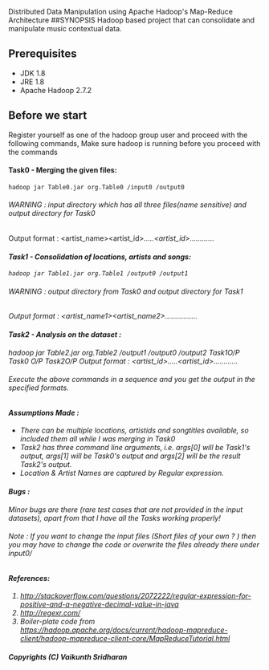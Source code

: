 Distributed Data Manipulation using Apache Hadoop's Map-Reduce Architecture
##SYNOPSIS
Hadoop based project that can consolidate and manipulate music contextual data.
## Prerequisites
+ JDK 1.8 
+ JRE 1.8 
+ Apache Hadoop 2.7.2
## Before we start
Register yourself as one of the hadoop group user and proceed with the following commands,
Make sure hadoop is running before you proceed with the commands
#### Task0 - Merging the given files: 
~~~~
hadoop jar Table0.jar org.Table0 /input0 /output0 
~~~~
###### WARNING : input directory which has all three files(name sensitive) and output directory for Task0
Output format : 
<artist_name><SEP><artist_id><I>.....<artist_id><SEP><location><I>......<location><SEP><song><I>......<song>

#### Task1 - Consolidation of locations, artists and songs: 
~~~~
hadoop jar Table1.jar org.Table1 /output0 /output1 
~~~~
###### WARNING : output directory from Task0  and output directory for Task1
Output format : 
<location><SEP><artist_name1><SEP><artist_name2>................
#### Task2 - Analysis on the dataset :
hadoop jar Table2.jar org.Table2 /output1      /output0              /output2 
				      Task1O/P    Task0 O/P        Task2O/P
Output format : 
<artistname><SEP><artist_id><I>.....<artist_id><SEP><location><I>......<location><SEP><song><I>......<song>

###### Execute the above commands in a sequence and you get the output in the specified formats.
#### Assumptions Made : 
+ There can be multiple locations, artistids and songtitles available, so included them all while I was merging in Task0
+ Task2 has three command line arguments, i.e. args[0] will be Task1's output, args[1] will be Task0's output and args[2] will be the result Task2's output.
+ Location & Artist Names are captured by Regular expression.

#### Bugs : 
Minor bugs are there (rare test cases that are not provided in the input datasets), apart from that I have all the Tasks working properly! 
###### Note : If you want to change the input files (Short files of your own ? ) then you may have to change the code or overwrite the files already there under input0/
#### References: 
1. http://stackoverflow.com/questions/2072222/regular-expression-for-positive-and-a-negative-decimal-value-in-java
2. http://regexr.com/
3. Boiler-plate code from https://hadoop.apache.org/docs/current/hadoop-mapreduce-client/hadoop-mapreduce-client-core/MapReduceTutorial.html


##### Copyrights (C) Vaikunth Sridharan